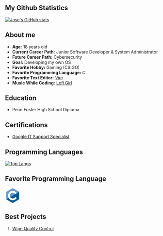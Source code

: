 ## My Github Statistics
[![Jose's GitHub stats](https://github-readme-stats.vercel.app/api?username=CyberC4p0&count_private=true&show_icons=true&theme=gruvbox)](https://github.com/anuraghazra/github-readme-stats)

## About me
- **Age:** 18 years old
- **Current Career Path:** Junior Software Developer & System Administrator
- **Future Career Path:** Cybersecurity
- **Goal:** Developing my own OS
- **Favorite Hobby:** Gaming (CS:GO)
- **Favorite Programming Language:** *C*
- **Favorite Text Editor:** *[Vim](https://www.vim.org/)*
- **Music While Coding:** [Lofi Girl](https://music.apple.com/us/playlist/lofi-hip-hop-music-beats-to-relax-study-to/pl.bf7a3cbca49644d8a33f09c1285aef5c)

## Education
- Penn Foster High School Diploma

## Certifications
- [Google IT Support Specialist](https://www.credly.com/badges/a1174535-d006-4966-9d03-a9f779319c85/public_url)

## Programming Languages

[![Top Langs](https://github-readme-stats.vercel.app/api/top-langs/?username=CyberC4p0&count_private=true&show_icons=true&theme=gruvbox&exclude_repo=dotfiles&layout=compact)](https://github.com/anuraghazra/github-readme-stats)

## Favorite Programming Language

<img alt="C-Lang" width="50px" style="padding-right:10px;" src="https://github.com/devicons/devicon/blob/v2.15.1/icons/c/c-original.svg" />

## Best Projects
1. [Wipe Quality Control](https://github.com/CyberC4p0/Wipe-Quality-Control)
